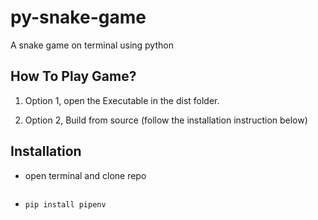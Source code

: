 # py-snake-game

A snake game on terminal using python

## How To Play Game?

1. Option 1, open the Executable in the dist folder.

2. Option 2, Build from source (follow the installation instruction below)

## Installation

- open terminal and clone repo
```sh

```
- `pip install pipenv`
